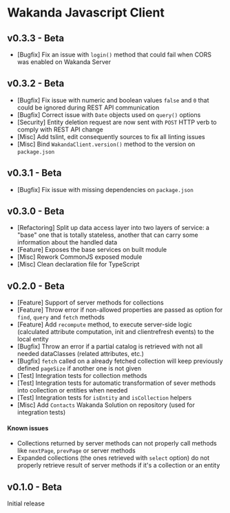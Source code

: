 # Wakanda Javascript Client

## v0.3.3 - Beta

- [Bugfix] Fix an issue with `login()` method that could fail when CORS was enabled on Wakanda Server

## v0.3.2 - Beta

- [Bugfix] Fix issue with numeric and boolean values `false` and `0` that could be ignored during REST API communication
- [Bugfix] Correct issue with `Date` objects used on `query()` options
- [Security] Entity deletion request are now sent with `POST` HTTP verb to comply with REST API change
- [Misc] Add tslint, edit consequently sources to fix all linting issues
- [Misc] Bind `WakandaClient.version()` method to the version on `package.json`

## v0.3.1 - Beta

- [Bugfix] Fix issue with missing dependencies on `package.json`

## v0.3.0 - Beta

- [Refactoring] Split up data access layer into two layers of service: a "base" one that is totally stateless, another that can carry some information about the handled data
- [Feature] Exposes the base services on built module
- [Misc] Rework CommonJS exposed module
- [Misc] Clean declaration file for TypeScript

## v0.2.0 - Beta

- [Feature] Support of server methods for collections
- [Feature] Throw error if non-allowed properties are passed as option for `find`, `query` and `fetch` methods
- [Feature] Add `recompute` method, to execute server-side logic (calculated attribute computation, init and clientrefresh events) to the local entity
- [Bugfix] Throw an error if a partial catalog is retrieved with not all needed dataClasses (related attributes, etc.)
- [Bugfix] `fetch` called on a already fetched collection will keep previously defined `pageSize` if another one is not given
- [Test] Integration tests for collection methods
- [Test] Integration tests for automatic transformation of sever methods into collection or entities when needed
- [Test] Integration tests for `isEntity` and `isCollection` helpers
- [Misc] Add `Contacts` Wakanda Solution on repository (used for integration tests)

#### Known issues

- Collections returned by server methods can not properly call methods like `nextPage`, `prevPage` or server methods
- Expanded collections (the ones retrieved with `select` option) do not properly retrieve result of server methods if it's a collection or an entity


## v0.1.0 - Beta

Initial release
